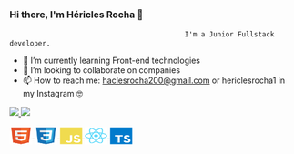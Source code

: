  ### Hi there, I'm Héricles Rocha 👋

                                               I'm a Junior Fullstack developer.

- 🌱 I’m currently learning Front-end technologies
- 👯 I’m looking to collaborate on companies
- 📫 How to reach me: haclesrocha200@gmail.com or hericlesrocha1 in my Instagram 🤓


 <div>
  <a href="https://github.com/hacles100">
  <img height="180em" src="https://github-readme-stats.vercel.app/api?username=hacles100&show_icons=true&theme=dracula&include_all_commits=true&count_private=true"/>
  <img height="180em" src="https://github-readme-stats.vercel.app/api/top-langs/?username=hacles100&layout=compact&langs_count=7&theme=dracula"/>
</div>
  
  <div style="display: inline_block"><br>
 
  <img align="center" alt="hacles-HTML" height="30" width="40" src="https://raw.githubusercontent.com/devicons/devicon/master/icons/html5/html5-original.svg">
  <img align="center" alt="hacles-CSS" height="30" width="40" src="https://raw.githubusercontent.com/devicons/devicon/master/icons/css3/css3-original.svg">
  <img align="center" alt="hacles-Js" height="30" width="40" src="https://raw.githubusercontent.com/devicons/devicon/master/icons/javascript/javascript-plain.svg">
  <img align="center" alt="hacles-React" height="30" width="40" src="https://raw.githubusercontent.com/devicons/devicon/master/icons/react/react-original.svg">
  <img align="center" alt="hacles-Ts" height="30" width="40" src="https://raw.githubusercontent.com/devicons/devicon/master/icons/typescript/typescript-plain.svg">
 

